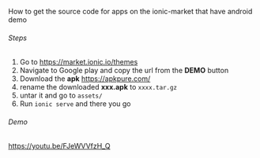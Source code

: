 How to get the source code for apps on the ionic-market that have android demo

###### Steps

1. Go to https://market.ionic.io/themes
2. Navigate to Google play and copy the url from the **DEMO** button
3. Download the **apk** https://apkpure.com/
4. rename the downloaded **xxx.apk** to ``xxxx.tar.gz``
5. untar it and go to ``assets/``
6. Run ``ionic serve`` and there you go

###### Demo

https://youtu.be/FJeWVVfzH_Q